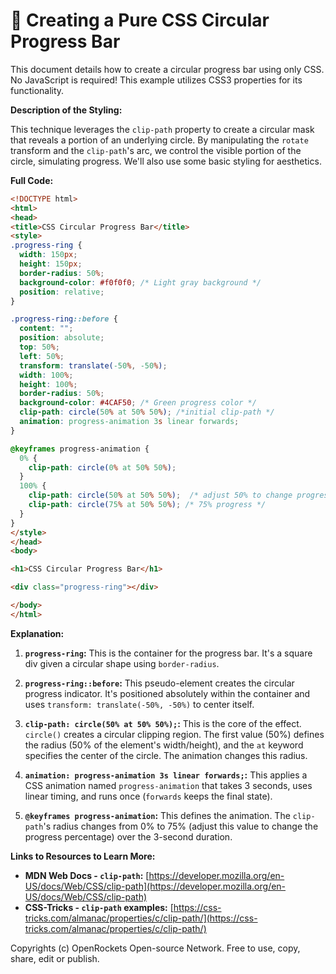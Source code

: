# 🐞 Creating a Pure CSS Circular Progress Bar


This document details how to create a circular progress bar using only CSS.  No JavaScript is required! This example utilizes CSS3 properties for its functionality.

**Description of the Styling:**

This technique leverages the `clip-path` property to create a circular mask that reveals a portion of an underlying circle.  By manipulating the `rotate` transform and the `clip-path`'s arc, we control the visible portion of the circle, simulating progress.  We'll also use some basic styling for aesthetics.

**Full Code:**

```html
<!DOCTYPE html>
<html>
<head>
<title>CSS Circular Progress Bar</title>
<style>
.progress-ring {
  width: 150px;
  height: 150px;
  border-radius: 50%;
  background-color: #f0f0f0; /* Light gray background */
  position: relative;
}

.progress-ring::before {
  content: "";
  position: absolute;
  top: 50%;
  left: 50%;
  transform: translate(-50%, -50%);
  width: 100%;
  height: 100%;
  border-radius: 50%;
  background-color: #4CAF50; /* Green progress color */
  clip-path: circle(50% at 50% 50%); /*initial clip-path */
  animation: progress-animation 3s linear forwards;
}

@keyframes progress-animation {
  0% {
    clip-path: circle(0% at 50% 50%);
  }
  100% {
    clip-path: circle(50% at 50% 50%);  /* adjust 50% to change progress percentage */
    clip-path: circle(75% at 50% 50%); /* 75% progress */
  }
}
</style>
</head>
<body>

<h1>CSS Circular Progress Bar</h1>

<div class="progress-ring"></div>

</body>
</html>
```

**Explanation:**

1. **`progress-ring`:** This is the container for the progress bar. It's a square div given a circular shape using `border-radius`.

2. **`progress-ring::before`:** This pseudo-element creates the circular progress indicator.  It's positioned absolutely within the container and uses `transform: translate(-50%, -50%)` to center itself.

3. **`clip-path: circle(50% at 50% 50%);`:** This is the core of the effect.  `circle()` creates a circular clipping region. The first value (50%) defines the radius (50% of the element's width/height), and the `at` keyword specifies the center of the circle.  The animation changes this radius.

4. **`animation: progress-animation 3s linear forwards;`:** This applies a CSS animation named `progress-animation` that takes 3 seconds, uses linear timing, and runs once (`forwards` keeps the final state).

5. **`@keyframes progress-animation`:** This defines the animation.  The `clip-path`'s radius changes from 0% to 75% (adjust this value to change the progress percentage) over the 3-second duration.


**Links to Resources to Learn More:**

* **MDN Web Docs - `clip-path`:** [https://developer.mozilla.org/en-US/docs/Web/CSS/clip-path](https://developer.mozilla.org/en-US/docs/Web/CSS/clip-path)
* **CSS-Tricks - `clip-path` examples:** [https://css-tricks.com/almanac/properties/c/clip-path/](https://css-tricks.com/almanac/properties/c/clip-path/)


Copyrights (c) OpenRockets Open-source Network. Free to use, copy, share, edit or publish.


